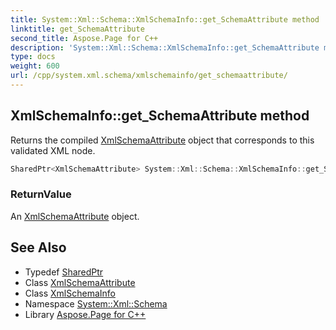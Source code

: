 ```yaml
---
title: System::Xml::Schema::XmlSchemaInfo::get_SchemaAttribute method
linktitle: get_SchemaAttribute
second_title: Aspose.Page for C++
description: 'System::Xml::Schema::XmlSchemaInfo::get_SchemaAttribute method. Returns the compiled XmlSchemaAttribute object that corresponds to this validated XML node in C++.'
type: docs
weight: 600
url: /cpp/system.xml.schema/xmlschemainfo/get_schemaattribute/
---
```

## XmlSchemaInfo::get_SchemaAttribute method


Returns the compiled [XmlSchemaAttribute](../../xmlschemaattribute/) object that corresponds to this validated XML node.

```cpp
SharedPtr<XmlSchemaAttribute> System::Xml::Schema::XmlSchemaInfo::get_SchemaAttribute() override
```


### ReturnValue

An [XmlSchemaAttribute](../../xmlschemaattribute/) object.

## See Also

* Typedef [SharedPtr](../../../system/sharedptr/)
* Class [XmlSchemaAttribute](../../xmlschemaattribute/)
* Class [XmlSchemaInfo](../)
* Namespace [System::Xml::Schema](../../)
* Library [Aspose.Page for C++](../../../)
